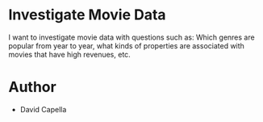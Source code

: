 # Investigate Movie Data
I want to investigate movie data with questions such as: Which genres are popular from year to year, what kinds of properties are associated with movies that have high revenues, etc.

# Author
- David Capella 
